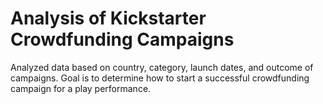# Analysis of Kickstarter Crowdfunding Campaigns
Analyzed data based on country, category, launch dates, and outcome of campaigns. 
Goal is to determine how to start a successful crowdfunding campaign for a play performance.
